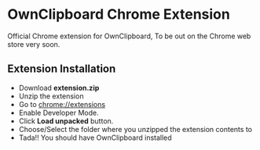 # OwnClipboard Chrome Extension

Official Chrome extension for OwnClipboard, To be out on the Chrome web store very soon.

## Extension Installation
- Download **extension.zip**
- Unzip the extension
- Go to [chrome://extensions](chrome://extensions)
- Enable Developer Mode.
- Click **Load unpacked** button.
- Choose/Select the folder where you unzipped the extension contents to
- Tada!! You should have OwnClipboard installed